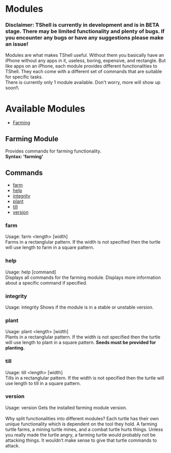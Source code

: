 # Modules
### Disclaimer: TShell is currently in development and is in BETA stage. There may be limited functionality and plenty of bugs. If you encounter any bugs or have any suggestions please make an issue!
Modules are what makes TShell useful. Without them you basically have an iPhone without any apps in it, useless, boring, expensive, and rectangle. But like apps on an iPhone, each module provides different functionalities to TShell. They each come with a different set of commands that are suitable for specific tasks.\
There is currently only 1 module available. Don't worry, more will show up soon!\
# Available Modules
* [Farming](#farming)
## Farming Module
Provides commands for farming functionality.\
__Syntax: 'farming'__
## Commands
* [farm](#farm)
* [help](#help)
* [integrity](#integrity)
* [plant](#plant)
* [till](#till)
* [version](#version)
### farm
Usage: farm \<length> \[width]\
Farms in a rectanglular pattern. If the width is not specified then the turtle will use length to farm in a square pattern.
### help
Usage: help \[command]\
Displays all commands for the farming module. Displays more information about a specific command if specified.
### integrity
Usage: integrity
Shows if the module is in a stable or unstable version.
### plant
Usage: plant \<length> \[width]\
Plants in a rectanglular pattern. If the width is not specified then the turtle will use length to plant in a square pattern. __Seeds must be provided for planting.__
### till
Usage: till \<length> \[width]\
Tills in a rectanglular pattern. If the width is not specified then the turtle will use length to till in a square pattern.
### version
Usage: version
Gets the installed farming module version.\
\
Why split functionalities into different modules? Each turtle has their own unique functionality which is dependent on the tool they hold. A farming turtle farms, a mining turtle mines, and a combat turtle hurts things. Unless you really made the turtle angry, a farming turtle would probably not be attacking things. It wouldn’t make sense to give that turtle commands to attack.

